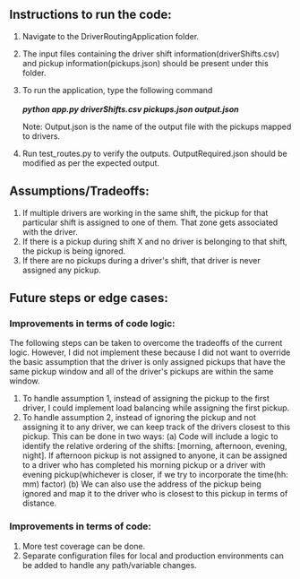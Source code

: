 ## Instructions to run the code: 
1. Navigate to the DriverRoutingApplication folder.
2. The input files containing the driver shift information(driverShifts.csv) and pickup information(pickups.json) should be present under this folder.
3. To run the application, type the following command <br>
     <br>
     <b><i>python app.py driverShifts.csv pickups.json output.json</i></b>
     
   Note: Output.json is the name of the output file with the pickups mapped to drivers.
4. Run test_routes.py to verify the outputs. OutputRequired.json should be modified as per the expected output.

## Assumptions/Tradeoffs: 
1. If multiple drivers are working in the same shift, the pickup for that particular shift is assigned to one of them. That zone gets associated with the driver. 
2. If there is a pickup during shift X and no driver is belonging to that shift, the pickup is being ignored.
3. If there are no pickups during a driver's shift, that driver is never assigned any pickup.

## Future steps or edge cases: 
### Improvements in terms of code logic: 
The following steps can be taken to overcome the tradeoffs of the current logic. However, I did not implement these because I did not want to override the basic assumption that the driver is only assigned pickups that have the same pickup window and all of the driver's pickups are within the same window. 
1. To handle assumption 1, instead of assigning the pickup to the first driver, I could implement load balancing while assigning the first pickup.
2. To handle assumption 2, instead of ignoring the pickup and not assigning it to any driver, we can keep track of the drivers closest to this pickup. This can be done in two ways: 
    (a) Code will include a logic to identify the relative ordering of the shifts: [morning, afternoon, evening, night]. If afternoon pickup is not assigned to anyone, it can be assigned to a driver who has completed his morning pickup or a driver with evening pickup(whichever is closer, if we try to incorporate the time(hh: mm) factor)
    (b) We can also use the address of the pickup being ignored and map it to the driver who is closest to this pickup in terms of distance.
    
### Improvements in terms of code:
1. More test coverage can be done.
2. Separate configuration files for local and production environments can be added to handle any path/variable changes.
